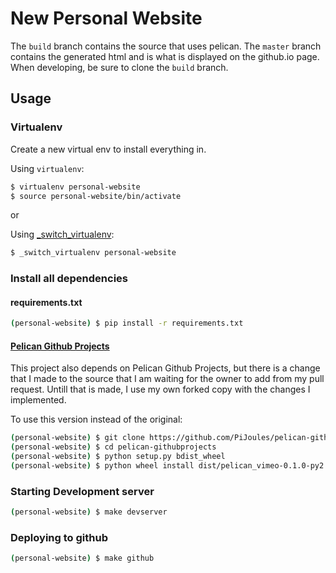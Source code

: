 # New Personal Website
The `build` branch contains the source that uses pelican.
The `master` branch contains the generated html and is what is displayed on the
github.io page.
When developing, be sure to clone the `build` branch.

## Usage

### Virtualenv
Create a new virtual env to install everything in.

Using `virtualenv`:
```sh
$ virtualenv personal-website
$ source personal-website/bin/activate
```

or

Using [_switch_virtualenv](https://github.com/PiJoules/python-dev-scripts#_switch_virtualenv):
```sh
$ _switch_virtualenv personal-website
```

### Install all dependencies

#### requirements.txt
```sh
(personal-website) $ pip install -r requirements.txt
```

#### [Pelican Github Projects](https://github.com/kura/pelican-githubprojects)
This project also depends on Pelican Github Projects, but there is a change
that I made to the source that I am waiting for the owner to add from my
pull request. Untill that is made, I use my own forked copy with the changes
I implemented.

To use this version instead of the original:
```sh
(personal-website) $ git clone https://github.com/PiJoules/pelican-githubprojects
(personal-website) $ cd pelican-githubprojects
(personal-website) $ python setup.py bdist_wheel
(personal-website) $ python wheel install dist/pelican_vimeo-0.1.0-py2.py3-none-any.whl
```

### Starting Development server
```sh
(personal-website) $ make devserver
```

### Deploying to github
```sh
(personal-website) $ make github
```
